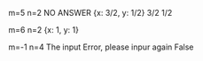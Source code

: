 m=5 n=2
NO ANSWER
{x: 3/2, y: 1/2} 3/2 1/2

m=6 n=2
{x: 1, y: 1}

m=-1 n=4
The input Error, please inpur again
False
